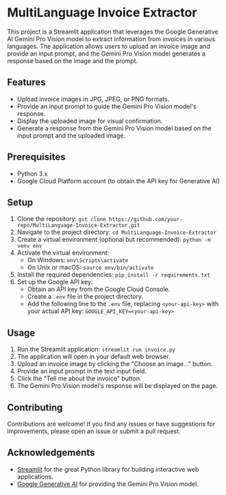 # MultiLanguage Invoice Extractor

This project is a Streamlit application that leverages the Google Generative AI Gemini Pro Vision model to extract information from invoices in various languages. The application allows users to upload an invoice image and provide an input prompt, and the Gemini Pro Vision model generates a response based on the image and the prompt.

## Features

- Upload invoice images in JPG, JPEG, or PNG formats.
- Provide an input prompt to guide the Gemini Pro Vision model's response.
- Display the uploaded image for visual confirmation.
- Generate a response from the Gemini Pro Vision model based on the input prompt and the uploaded image.

## Prerequisites

- Python 3.x
- Google Cloud Platform account (to obtain the API key for Generative AI)

## Setup

1. Clone the repository: `git clone https://github.com/your-repo/MultiLanguage-Invoice-Extractor.git`
2. Navigate to the project directory: `cd MultiLanguage-Invoice-Extractor`
3. Create a virtual environment (optional but recommended): `python -m venv env`
4. Activate the virtual environment:
   - On Windows: `env\Scripts\activate`
   - On Unix or macOS: `source env/bin/activate`
5. Install the required dependencies: `pip install -r requirements.txt`
6. Set up the Google API key:
   - Obtain an API key from the Google Cloud Console.
   - Create a `.env` file in the project directory.
   - Add the following line to the `.env` file, replacing `<your-api-key>` with your actual API key:
     `GOOGLE_API_KEY=<your-api-key>`

## Usage

1. Run the Streamlit application: `streamlit run invoice.py`
2. The application will open in your default web browser.
3. Upload an invoice image by clicking the "Choose an image..." button.
4. Provide an input prompt in the text input field.
5. Click the "Tell me about the invoice" button.
6. The Gemini Pro Vision model's response will be displayed on the page.

## Contributing

Contributions are welcome! If you find any issues or have suggestions for improvements, please open an issue or submit a pull request.


## Acknowledgements

- [Streamlit](https://streamlit.io/) for the great Python library for building interactive web applications.
- [Google Generative AI](https://cloud.google.com/generative-ai) for providing the Gemini Pro Vision model.

